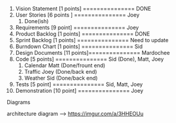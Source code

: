 1. Vision Statement [1 points] =============== DONE
2. User Stories [6 points ] 	=============== Joey
	1. Done(ish)
3. Requirements [9 point]		=============== Joey
4. Product Backlog [1 points]  =============== DONE
5. Sprint Backlog [1 points] 	=============== Need to update
6. Burndown Chart [1 points]	=============== Sid
7. Design Documents [11 points]=============== Mardochee
8. Code [5 points] 		    =============== Sid (Done), Matt, Joey
	1. Calendar Matt (Done/frount end)
	2. Traffic Joey (Done/back end)
	3. Weather Sid (Done/back end)
9. Tests [5 point]				=============== Sid, Matt, Joey
10. Demonstration [10 point]	=============== Joey


Diagrams

architecture diagram --> https://imgur.com/a/3HHEOUu

